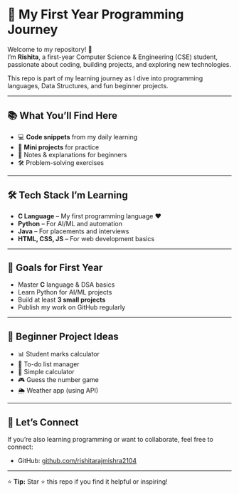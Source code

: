 # 🚀 My First Year Programming Journey

Welcome to my repository! 🎉  
I’m **Rishita**, a first-year Computer Science & Engineering (CSE) student, passionate about coding, building projects, and exploring new technologies.  

This repo is part of my learning journey as I dive into programming languages, Data Structures, and fun beginner projects.

---

## 📚 What You’ll Find Here
- 💻 **Code snippets** from my daily learning  
- 📂 **Mini projects** for practice  
- 📓 Notes & explanations for beginners  
- 🛠️ Problem-solving exercises  

---

## 🛠️ Tech Stack I’m Learning
- **C Language** – My first programming language ❤️  
- **Python** – For AI/ML and automation  
- **Java** – For placements and interviews  
- **HTML, CSS, JS** – For web development basics  

---

## 🎯 Goals for First Year
- Master **C** language & DSA basics  
- Learn Python for AI/ML projects  
- Build at least **3 small projects**  
- Publish my work on GitHub regularly  

---

## 🧠 Beginner Project Ideas
- 📊 Student marks calculator  
- 📅 To-do list manager  
- 🧮 Simple calculator  
- 🎮 Guess the number game  
- 🌦️ Weather app (using API)  

---

## 🤝 Let’s Connect
If you’re also learning programming or want to collaborate, feel free to connect:

- GitHub: [github.com/rishitarajmishra2104](https://github.com/rishitarajmishra2104)

---

⭐ **Tip:** Star ⭐ this repo if you find it helpful or inspiring!
